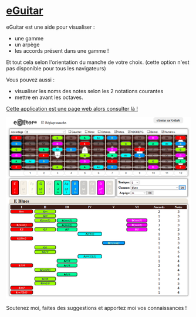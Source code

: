 # [eGuitar](http://raphpell.github.io/eGuitar/)

eGuitar est une aide pour visualiser :
- une gamme
- un arpège
- les accords présent dans une gamme !

Et tout cela selon l'orientation du manche de votre choix.
(cette option n'est pas disponible pour tous les navigateurs)

Vous pouvez aussi  :
- visualiser les noms des notes selon les 2 notations courantes
- mettre en avant les octaves.

[Cette application est une page web alors consulter là !](http://raphpell.github.io/eGuitar/)

[![Preview](https://github.com/raphpell/eGuitar/raw/gh-pages/preview1.png "allez y !")](http://raphpell.github.io/eGuitar/)

Soutenez moi, faites des suggestions et apportez moi vos connaissances !

